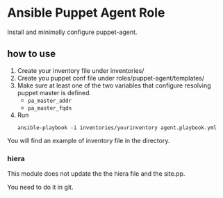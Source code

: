 # Ansible Puppet Agent Role

Install and minimally configure puppet-agent.

## how to use 

1. Create your inventory file under inventories/
1. Create you puppet conf file under roles/puppet-agent/templates/
1. Make sure at least one of the two variables that configure resolving puppet master is defined.
    * `pa_master_addr`
    * `pa_master_fqdn`
1. Run
    ```
    ansible-playbook -i inventories/yourinventory agent.playbook.yml
    ```
You will find an example of inventory file in the directory. 

### hiera

This module does not update the the hiera file and the site.pp. 

You need to do it in git. 
